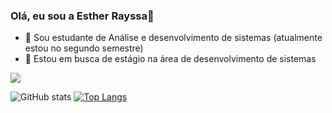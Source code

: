 ### Olá, eu sou a Esther Rayssa👋

- 🌱 Sou estudante de Análise e desenvolvimento de sistemas (atualmente estou no segundo semestre)
- 🔭 Estou em busca de estágio na área de desenvolvimento de sistemas

<a href="https://www.linkedin.com/in/esther-domingos1/" target="_blank"><img src="https://img.shields.io/badge/-LinkedIn-%230077B5?style=for-the-badge&logo=linkedin&logoColor=white" target="_blank"></a> 

![GitHub stats](https://github-readme-stats.vercel.app/api?username=estherrdomingos&theme=dracula&show_icons=true)
[![Top Langs](https://github-readme-stats.vercel.app/api/top-langs/?username=estherrdomingos&theme=dracula&layout=compact)](https://github.com/estherrdomingos)

